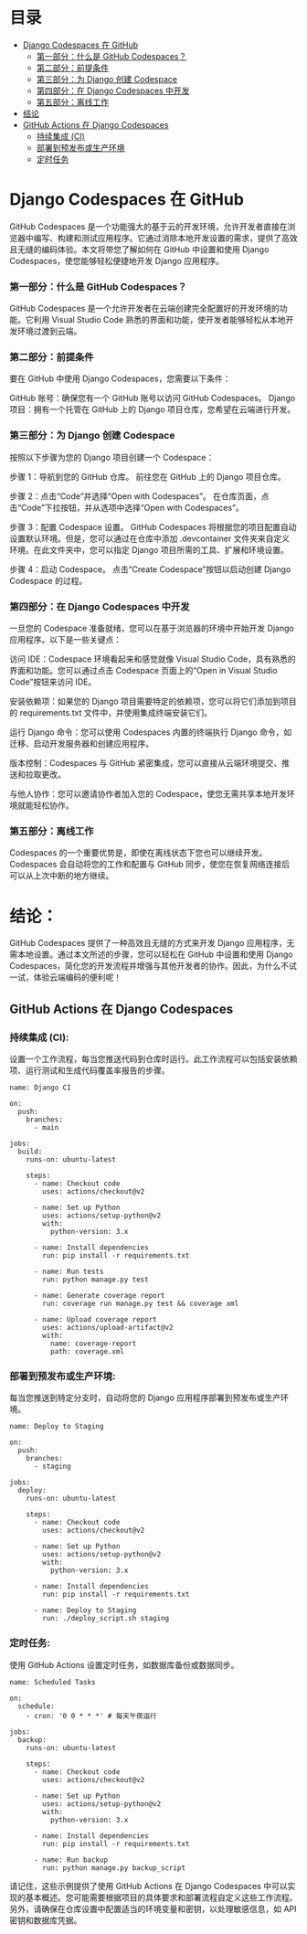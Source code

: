 # 目录
- [Django Codespaces 在 GitHub](#django-codespaces-在-github)
  - [第一部分：什么是 GitHub Codespaces？](#第一部分-什么是-github-codespaces)
  - [第二部分：前提条件](#第二部分-前提条件)
  - [第三部分：为 Django 创建 Codespace](#第三部分-为-django-创建-codespace)
  - [第四部分：在 Django Codespaces 中开发](#第四部分-在-django-codespaces-中开发)
  - [第五部分：离线工作](#第五部分-离线工作)
- [结论](#结论)
- [GitHub Actions 在 Django Codespaces](#github-actions-在-django-codespaces)
  - [持续集成 (CI)](#持续集成-ci)
  - [部署到预发布或生产环境](#部署到预发布或生产环境)
  - [定时任务](#定时任务)
    
# Django Codespaces 在 GitHub

GitHub Codespaces 是一个功能强大的基于云的开发环境，允许开发者直接在浏览器中编写、构建和测试应用程序。它通过消除本地开发设置的需求，提供了高效且无缝的编码体验。本文将带您了解如何在 GitHub 中设置和使用 Django Codespaces，使您能够轻松便捷地开发 Django 应用程序。

### 第一部分：什么是 GitHub Codespaces？
GitHub Codespaces 是一个允许开发者在云端创建完全配置好的开发环境的功能。它利用 Visual Studio Code 熟悉的界面和功能，使开发者能够轻松从本地开发环境过渡到云端。

### 第二部分：前提条件
要在 GitHub 中使用 Django Codespaces，您需要以下条件：

GitHub 账号：确保您有一个 GitHub 账号以访问 GitHub Codespaces。
Django 项目：拥有一个托管在 GitHub 上的 Django 项目仓库，您希望在云端进行开发。

### 第三部分：为 Django 创建 Codespace
按照以下步骤为您的 Django 项目创建一个 Codespace：

步骤 1：导航到您的 GitHub 仓库。
前往您在 GitHub 上的 Django 项目仓库。

步骤 2：点击“Code”并选择“Open with Codespaces”。
在仓库页面，点击“Code”下拉按钮，并从选项中选择“Open with Codespaces”。

步骤 3：配置 Codespace 设置。
GitHub Codespaces 将根据您的项目配置自动设置默认环境。但是，您可以通过在仓库中添加 .devcontainer 文件夹来自定义环境。在此文件夹中，您可以指定 Django 项目所需的工具、扩展和环境设置。

步骤 4：启动 Codespace。
点击“Create Codespace”按钮以启动创建 Django Codespace 的过程。

### 第四部分：在 Django Codespaces 中开发
一旦您的 Codespace 准备就绪，您可以在基于浏览器的环境中开始开发 Django 应用程序。以下是一些关键点：

访问 IDE：Codespace 环境看起来和感觉就像 Visual Studio Code，具有熟悉的界面和功能。您可以通过点击 Codespace 页面上的“Open in Visual Studio Code”按钮来访问 IDE。

安装依赖项：如果您的 Django 项目需要特定的依赖项，您可以将它们添加到项目的 requirements.txt 文件中，并使用集成终端安装它们。

运行 Django 命令：您可以使用 Codespaces 内置的终端执行 Django 命令，如迁移、启动开发服务器和创建应用程序。

版本控制：Codespaces 与 GitHub 紧密集成，您可以直接从云端环境提交、推送和拉取更改。

与他人协作：您可以邀请协作者加入您的 Codespace，使您无需共享本地开发环境就能轻松协作。

### 第五部分：离线工作
Codespaces 的一个重要优势是，即使在离线状态下您也可以继续开发。Codespaces 会自动将您的工作和配置与 GitHub 同步，使您在恢复网络连接后可以从上次中断的地方继续。

# 结论：
GitHub Codespaces 提供了一种高效且无缝的方式来开发 Django 应用程序，无需本地设置。通过本文所述的步骤，您可以轻松在 GitHub 中设置和使用 Django Codespaces，简化您的开发流程并增强与其他开发者的协作。因此，为什么不试一试，体验云端编码的便利呢！

## GitHub Actions 在 Django Codespaces

### 持续集成 (CI):
设置一个工作流程，每当您推送代码到仓库时运行。此工作流程可以包括安装依赖项、运行测试和生成代码覆盖率报告的步骤。

```
name: Django CI

on:
  push:
    branches:
      - main

jobs:
  build:
    runs-on: ubuntu-latest

    steps:
      - name: Checkout code
        uses: actions/checkout@v2

      - name: Set up Python
        uses: actions/setup-python@v2
        with:
          python-version: 3.x

      - name: Install dependencies
        run: pip install -r requirements.txt

      - name: Run tests
        run: python manage.py test

      - name: Generate coverage report
        run: coverage run manage.py test && coverage xml

      - name: Upload coverage report
        uses: actions/upload-artifact@v2
        with:
          name: coverage-report
          path: coverage.xml
```

### 部署到预发布或生产环境:
每当您推送到特定分支时，自动将您的 Django 应用程序部署到预发布或生产环境。

```
name: Deploy to Staging

on:
  push:
    branches:
      - staging

jobs:
  deploy:
    runs-on: ubuntu-latest

    steps:
      - name: Checkout code
        uses: actions/checkout@v2

      - name: Set up Python
        uses: actions/setup-python@v2
        with:
          python-version: 3.x

      - name: Install dependencies
        run: pip install -r requirements.txt

      - name: Deploy to Staging
        run: ./deploy_script.sh staging
```

### 定时任务:
使用 GitHub Actions 设置定时任务，如数据库备份或数据同步。

```
name: Scheduled Tasks

on:
  schedule:
    - cron: '0 0 * * *' # 每天午夜运行

jobs:
  backup:
    runs-on: ubuntu-latest

    steps:
      - name: Checkout code
        uses: actions/checkout@v2

      - name: Set up Python
        uses: actions/setup-python@v2
        with:
          python-version: 3.x

      - name: Install dependencies
        run: pip install -r requirements.txt

      - name: Run backup
        run: python manage.py backup_script
```

请记住，这些示例提供了使用 GitHub Actions 在 Django Codespaces 中可以实现的基本概述。您可能需要根据项目的具体要求和部署流程自定义这些工作流程。另外，请确保在仓库设置中配置适当的环境变量和密钥，以处理敏感信息，如 API 密钥和数据库凭据。